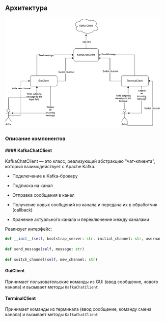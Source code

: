## Архитектура

![Общая архитектура](img/arch.png)

### Описание компонентов

#### #### KafkaChatClient


KafkaChatClient — это класс, реализующий абстракцию "чат-клиента", который взаимодействует с Apache Kafka.

* Подключение к Kafka-брокеру

* Подписка на канал

* Отправка сообщения в канал

* Получение новых сообщений из канала и передача их в обработчик (callback)

* Хранение актуального канала и переключение между каналами

Реализует интерфейс:

```python
def __init__(self, bootstrap_server: str, initial_channel: str, username: str, income_message_callback: Callable)

def send_message(self, message: str)

def switch_channel(self, new_channel: str)

```

#### GuiClient

Принимает пользовательские команды из GUI (ввод сообщение, нового канала) и вызывает методы  `KafkaChatClient`

#### TerminalClient

Принимает команды из терминала (ввод сообщение, команду смена канала) и вызывает методы  `KafkaChatClient`
